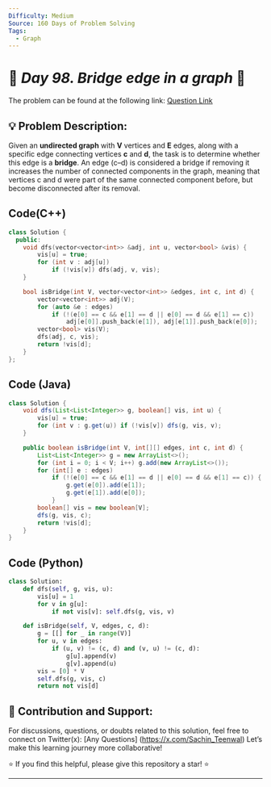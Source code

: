 ```yaml
---
Difficulty: Medium
Source: 160 Days of Problem Solving
Tags:
  - Graph
---
```


# 🚀 _Day 98. Bridge edge in a graph_ 🧠


The problem can be found at the following link: [Question Link](https://www.geeksforgeeks.org/batch/gfg-160-problems/track/graph-gfg-160/problem/bridge-edge-in-graph)

## 💡 **Problem Description:**

Given an **undirected graph** with **V** vertices and **E** edges, along with a specific edge connecting vertices **c** and **d**, the task is to determine whether this edge is a **bridge**. An edge (c–d) is considered a bridge if removing it increases the number of connected components in the graph, meaning that vertices c and d were part of the same connected component before, but become disconnected after its removal.


## Code(C++)
```cpp
class Solution {
  public:
    void dfs(vector<vector<int>> &adj, int u, vector<bool> &vis) {
        vis[u] = true;
        for (int v : adj[u])
            if (!vis[v]) dfs(adj, v, vis);
    }

    bool isBridge(int V, vector<vector<int>> &edges, int c, int d) {
        vector<vector<int>> adj(V);
        for (auto &e : edges)
            if (!(e[0] == c && e[1] == d || e[0] == d && e[1] == c))
                adj[e[0]].push_back(e[1]), adj[e[1]].push_back(e[0]);
        vector<bool> vis(V);
        dfs(adj, c, vis);
        return !vis[d];
    }
};
```

## Code (Java)

```java
class Solution {
    void dfs(List<List<Integer>> g, boolean[] vis, int u) {
        vis[u] = true;
        for (int v : g.get(u)) if (!vis[v]) dfs(g, vis, v);
    }

    public boolean isBridge(int V, int[][] edges, int c, int d) {
        List<List<Integer>> g = new ArrayList<>();
        for (int i = 0; i < V; i++) g.add(new ArrayList<>());
        for (int[] e : edges)
            if (!(e[0] == c && e[1] == d || e[0] == d && e[1] == c)) {
                g.get(e[0]).add(e[1]);
                g.get(e[1]).add(e[0]);
            }
        boolean[] vis = new boolean[V];
        dfs(g, vis, c);
        return !vis[d];
    }
}
```

## Code (Python)

```python
class Solution:
    def dfs(self, g, vis, u):
        vis[u] = 1
        for v in g[u]:
            if not vis[v]: self.dfs(g, vis, v)

    def isBridge(self, V, edges, c, d):
        g = [[] for _ in range(V)]
        for u, v in edges:
            if (u, v) != (c, d) and (v, u) != (c, d):
                g[u].append(v)
                g[v].append(u)
        vis = [0] * V
        self.dfs(g, vis, c)
        return not vis[d]
```



## 🎯 **Contribution and Support:**

For discussions, questions, or doubts related to this solution, feel free to connect on Twitter(x): [Any Questions] (https://x.com/Sachin_Teenwal) Let’s make this learning journey more collaborative!

⭐ If you find this helpful, please give this repository a star! ⭐

---
